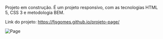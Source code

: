 Projeto em construção. É um projeto responsivo, com as tecnologias HTML 5, CSS 3 e metodologia BEM.

Link do projeto: https://fjsgomes.github.io/projeto-page/

![Page](https://user-images.githubusercontent.com/84814641/197310363-a6d56aaf-f7d4-4d5b-9e14-2dd7b654c296.jpg)

